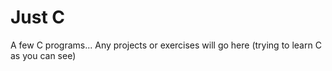 # Just C

A few C programs...
Any projects or exercises will go here (trying to learn C as you can see)